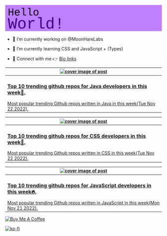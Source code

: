 [![Hello World!](https://github.com/ksenginew/ksenginew/raw/main/header.svg)](#nolink)

- 🔭 I’m currently working on @MoonHareLabs  

- 🌱 I’m currently learning CSS and JavaScript + (Types)    

- 💌 Connect with me 👉 [Bio links](https://ksengine.bio.link)

<!-- blog  posts start -->
<a href="https://dev.to/ksengine/top-10-trending-github-repos-for-java-developers-in-this-week-3e4g">
<table>
<thead>
<tr>
<th>
<img src="https://res.cloudinary.com/practicaldev/image/fetch/s--8dALPriu--/c_imagga_scale,f_auto,fl_progressive,h_420,q_auto,w_1000/https://images.unsplash.com/photo-1519203131305-7b9731fdbe39%3Fcrop%3Dentropy%26cs%3Dtinysrgb%26fit%3Dmax%26fm%3Djpg%26ixid%3DMnwyODI4ODF8MHwxfHJhbmRvbXx8fHx8fHx8fDE2NjkxMTcwMDg%26ixlib%3Drb-4.0.3%26q%3D80%26w%3D1080" alt="cover image of post" width="500px" height="auto"/>
</th>
</tr>
</thead>
<tbody>
<tr>
<td>
<h3>Top 10 trending github repos for Java developers in this week🎉.</h3>
Most popular trending Github repos written in Java in this week(Tue Nov 22 2022).
</td>
</tr>
</tbody>
</table>
</a>



<a href="https://dev.to/ksengine/top-10-trending-github-repos-for-css-developers-in-this-week-5bh3">
<table>
<thead>
<tr>
<th>
<img src="https://res.cloudinary.com/practicaldev/image/fetch/s--ckfIUwQF--/c_imagga_scale,f_auto,fl_progressive,h_420,q_auto,w_1000/https://images.unsplash.com/photo-1577650858344-36f7a4c684e9%3Fcrop%3Dentropy%26cs%3Dtinysrgb%26fit%3Dmax%26fm%3Djpg%26ixid%3DMnwyODI4ODF8MHwxfHJhbmRvbXx8fHx8fHx8fDE2NjkxMTY4MDg%26ixlib%3Drb-4.0.3%26q%3D80%26w%3D1080" alt="cover image of post" width="500px" height="auto"/>
</th>
</tr>
</thead>
<tbody>
<tr>
<td>
<h3>Top 10 trending github repos for CSS developers in this week👀.</h3>
Most popular trending Github repos written in CSS in this week(Tue Nov 22 2022).
</td>
</tr>
</tbody>
</table>
</a>



<a href="https://dev.to/ksengine/top-10-trending-github-repos-for-javascript-developers-in-this-week-2l70">
<table>
<thead>
<tr>
<th>
<img src="https://res.cloudinary.com/practicaldev/image/fetch/s--iUgpKpEJ--/c_imagga_scale,f_auto,fl_progressive,h_420,q_auto,w_1000/https://images.unsplash.com/photo-1591522810783-a870802cbafe%3Fcrop%3Dentropy%26cs%3Dtinysrgb%26fit%3Dmax%26fm%3Djpg%26ixid%3DMnwyODI4ODF8MHwxfHJhbmRvbXx8fHx8fHx8fDE2NjkwMzA1MjY%26ixlib%3Drb-4.0.3%26q%3D80%26w%3D1080" alt="cover image of post" width="500px" height="auto"/>
</th>
</tr>
</thead>
<tbody>
<tr>
<td>
<h3>Top 10 trending github repos for JavaScript developers in this week🔥.</h3>
Most popular trending Github repos written in JavaScript in this week(Mon Nov 21 2022).
</td>
</tr>
</tbody>
</table>
</a>
<!-- blog  posts end -->

<a href="https://www.buymeacoffee.com/ksengine">
  <img src="https://cdn.buymeacoffee.com/buttons/v2/default-yellow.png" alt="Buy Me A Coffee" width="200px" height="auto"/>
</a>

[![ko-fi](https://ko-fi.com/img/githubbutton_sm.svg)](https://ko-fi.com/D1D473BME)
